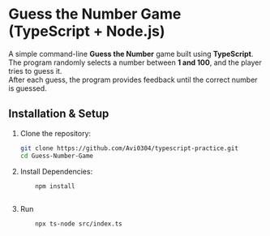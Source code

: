# Guess the Number Game (TypeScript + Node.js)

A simple command-line **Guess the Number** game built using **TypeScript**.  
The program randomly selects a number between **1 and 100**, and the player tries to guess it.  
After each guess, the program provides feedback until the correct number is guessed.


## Installation & Setup

1. Clone the repository:
   ```bash
   git clone https://github.com/Avi0304/typescript-practice.git
   cd Guess-Number-Game 

2. Install Dependencies: 
    ```bash
        npm install
        
3. Run 
    ```bash 
        npx ts-node src/index.ts
        
